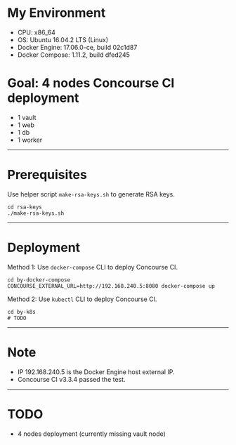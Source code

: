 # My Environment

* CPU: x86_64
* OS: Ubuntu 16.04.2 LTS (Linux)
* Docker Engine: 17.06.0-ce, build 02c1d87
* Docker Compose: 1.11.2, build dfed245

# Goal: 4 nodes Concourse CI deployment

* 1 vault
* 1 web
* 1 db
* 1 worker

---

# Prerequisites

Use helper script `make-rsa-keys.sh` to generate RSA keys.

```
cd rsa-keys
./make-rsa-keys.sh
```

---

# Deployment

Method 1: Use `docker-compose` CLI to deploy Concourse CI.

```
cd by-docker-compose
CONCOURSE_EXTERNAL_URL=http://192.168.240.5:8080 docker-compose up
```

Method 2: Use `kubectl` CLI to deploy Concourse CI.

```
cd by-k8s
# TODO
```

---

# Note

* IP 192.168.240.5 is the Docker Engine host external IP.
* Concourse CI v3.3.4 passed the test.

---

# TODO

* 4 nodes deployment (currently missing vault node)
